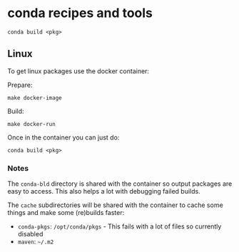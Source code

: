 # conda recipes and tools

```
conda build <pkg>
```

## Linux

To get linux packages use the docker container:

Prepare:

```
make docker-image
```

Build:

```
make docker-run
```

Once in the container you can just do:

```
conda build <pkg>
```

### Notes

The `conda-bld` directory is shared with the container so output packages are easy to access.
This also helps a lot with debugging failed builds.

The `cache` subdirectories will be shared with the container to cache some things and make some (re)builds faster:

- `conda-pkgs`: `/opt/conda/pkgs`   - This fails with a lot of files so currently disabled
- `maven`: `~/.m2`
